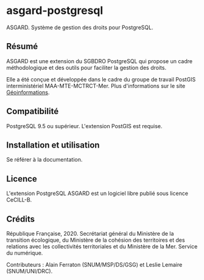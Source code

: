 # asgard-postgresql
ASGARD. Système de gestion des droits pour PostgreSQL.

## Résumé

ASGARD est une extension du SGBDRO PostgreSQL qui propose un cadre méthodologique et des outils pour faciliter la gestion des droits.

Elle a été conçue et développée dans le cadre du groupe de travail PostGIS interministériel MAA-MTE-MCTRCT-Mer. Plus d'informations sur le site [Géoinformations](www.geoinformations.developpement-durable.gouv.fr/-a3733.html).

## Compatibilité

PostgreSQL 9.5 ou supérieur. L'extension PostGIS est requise.

## Installation et utilisation

Se référer à la documentation.

## Licence

L'extension PostgreSQL ASGARD est un logiciel libre publié sous licence CeCILL-B.

## Crédits

République Française, 2020.
Secrétariat général du Ministère de la transition écologique, du Ministère de la cohésion des territoires et des relations avec les collectivités territoriales et du Ministère de la Mer.
Service du numérique.

Contributeurs : Alain Ferraton (SNUM/MSP/DS/GSG) et Leslie Lemaire (SNUM/UNI/DRC).
